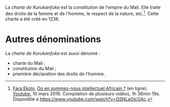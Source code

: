 <!-- TITLE: Charte de Kurukanfuka / Constitution du Mali -->
<!-- SUBTITLE: Présentation de la Charte De Kurukanfuka -->

La *charte de Kurukanfuka* est la constitution de l'empire du Mali. Elle traite des droits de la femme et de l'homme, le respect de la nature, etc.[^1].
Cette charte a été créé en 1236.

# Autres dénominations
La *charte de Kurukanfuka* est aussi dénomé :
* charte du Mali ;
* constitution du Mali ;
* première déclaration des droits de l'homme.


[^1]: [Fara Ekolo](https://www.youtube.com/channel/UC6-IxpEVchmoKRXDl9fMxrw). [Où en sommes-nous intellectuel Africain ?](https://www.youtube.com/watch?v=QSNLaGlcGAc) (en ligne). [Youtube](https://www.youtube.com), 10 mars 2018. Compilation de plusieurs vidéos, 1h 36min 19s. Disponible à https://www.youtube.com/watch?v=QSNLaGlcGAc.